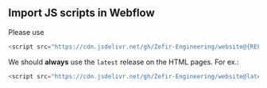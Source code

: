 
## Import JS scripts in Webflow

Please use 
```js
<script src="https://cdn.jsdelivr.net/gh/Zefir-Engineering/website@{RELEASE_TAG}/{SCRIPT_NAME.js}"></script>
```

We should **always** use the `latest` release on the HTML pages. For ex.:

```js
<script src="https://cdn.jsdelivr.net/gh/Zefir-Engineering/website@latest/landing.js"></script>
```
